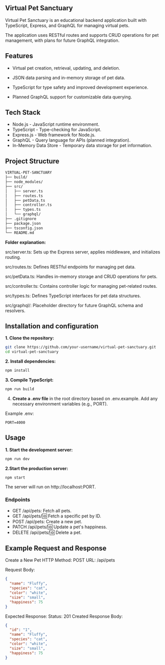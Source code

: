 ## Virtual Pet Sanctuary

Virtual Pet Sanctuary is an educational backend application built with TypeScript, Express, and GraphQL for managing virtual pets. 

The application uses RESTful routes and supports CRUD operations for pet management, with plans for future GraphQL integration.

## Features

- Virtual pet creation, retrieval, updating, and deletion.

- JSON data parsing and in-memory storage of pet data.

- TypeScript for type safety and improved development experience.

- Planned GraphQL support for customizable data querying.

## Tech Stack

- Node.js - JavaScript runtime environment.
- TypeScript - Type-checking for JavaScript.
- Express.js - Web framework for Node.js.
- GraphQL - Query language for APIs (planned integration).
- In-Memory Data Store - Temporary data storage for pet information.

## Project Structure
```graphql
VIRTUAL-PET-SANCTUARY
├── build/                     
├── node_modules/             
├── src/                      
│   ├── server.ts             
│   ├── routes.ts              
│   ├── petData.ts             
│   ├── controller.ts          
│   ├── types.ts              
│   └── graphql/               
├── .gitignore                
├── package.json             
├── tsconfig.json             
└── README.md                 
```
**Folder explanation:** 

src/server.ts: Sets up the Express server, applies middleware, and initializes routing.

src/routes.ts: Defines RESTful endpoints for managing pet data.

src/petData.ts: Handles in-memory storage and CRUD operations for pets.

src/controller.ts: Contains controller logic for managing pet-related routes.

src/types.ts: Defines TypeScript interfaces for pet data structures.

src/graphql/: Placeholder directory for future GraphQL schema and resolvers.

## Installation and configuration

**1. Clone the repository:**

```bash
git clone https://github.com/your-username/virtual-pet-sanctuary.git
cd virtual-pet-sanctuary
```

**2. Install dependencies:**

```bash
npm install
```

**3. Compile TypeScript:**
```bash
npm run build
```
4. **Create a .env file** in the root directory based on .env.example. 
Add any necessary environment variables (e.g., PORT).

Example .env:

```plaintext
PORT=4000
```

## Usage

**1. Start the development server:**

```bash
npm run dev
```

**2.Start the production server:**

```bash
npm start
```
The server will run on http://localhost:PORT.

### Endpoints

- GET /api/pets: Fetch all pets.
- GET /api/pets/:id: Fetch a specific pet by ID.
- POST /api/pets: Create a new pet.
- PATCH /api/pets/:id: Update a pet's happiness.
- DELETE /api/pets/:id: Delete a pet.

## Example Request and Response

Create a New Pet
HTTP Method: POST
URL: /api/pets

Request Body:
```json
{
  "name": "Fluffy",
  "species": "cat",
  "color": "white",
  "size": "small",
  "happiness": 75
}
```
Expected Response:
Status: 201 Created
Response Body:

```json
{
  "id": "1",
  "name": "Fluffy",
  "species": "cat",
  "color": "white",
  "size": "small",
  "happiness": 75
}
```

